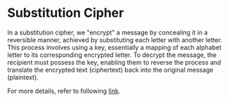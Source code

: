 # Substitution Cipher

In a substitution cipher, we "encrypt" a message by concealing it in a reversible manner, achieved by substituting each letter with another letter. This process involves using a key, essentially a mapping of each alphabet letter to its corresponding encrypted letter. To decrypt the message, the recipient must possess the key, enabling them to reverse the process and translate the encrypted text (ciphertext) back into the original message (plaintext).

For more details, refer to following [link](https://cs50.harvard.edu/x/2023/psets/2/substitution/#substitution).